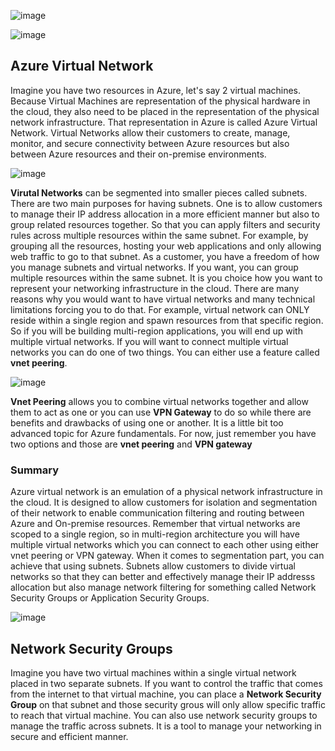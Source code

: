 ![image](https://github.com/user-attachments/assets/a646310f-fc0d-4f36-9b27-95801ffb7147)

![image](https://github.com/user-attachments/assets/78af2a61-8b30-44fa-b5c3-4bcfc1939e32)

## Azure Virtual Network

Imagine you have two resources in Azure, let's say 2 virtual machines. Because Virtual Machines are representation of the physical hardware in the cloud, they also need to be placed in the representation of the physical network infrastructure. That representation in Azure is called Azure Virtual Network. Virtual Networks allow their customers to create, manage, monitor, and secure connectivity between Azure resources but also between Azure resources and their on-premise environments. 

![image](https://github.com/user-attachments/assets/757824b8-f1a9-4bc4-a6f8-fe3d7fdd5c82)

**Virutal Networks** can be segmented into smaller pieces called subnets. There are two main purposes for having subnets. One is to allow customers to manage their IP address allocation in a more efficient manner but also to group related resources together. So that you can apply filters and security rules across multiple resources within the same subnet.
For example, by grouping all the resources, hosting your web applications and only allowing web traffic to go to that subnet.
As a customer, you have a freedom of how you manage subnets and virtual networks. 
If you want, you can group multiple resources within the same subnet. It is you choice how you want to represent your networking infrastructure in the cloud.
There are many reasons why you would want to have virtual networks and many technical limitations forcing you to do that. For example, virtual network can ONLY reside within a single region and spawn resources from that specific region.
So if you will be building multi-region applications, you will end up with multiple virtual networks.
If you will want to connect multiple virtual networks you can do one of two things. You can either use a feature called **vnet peering**. 

![image](https://github.com/user-attachments/assets/63747437-23c8-4e72-9ef0-d6eb0149542e)

**Vnet Peering** allows you to combine virtual networks together and allow them to act as one or you can use **VPN Gateway** to do so while there are benefits and drawbacks of using one or another. It is a little bit too advanced topic for Azure fundamentals. For now, just remember you have two options and those are **vnet peering** and **VPN gateway**

### Summary
Azure virtual network is an emulation of a physical network infrastructure in the cloud. It is designed to allow customers for isolation and segmentation of their network to enable communication filtering and routing between Azure and On-premise resources. Remember that virtual networks are scoped to a single region, so in multi-region architecture you will have multiple virtual networks which you can connect to each other using either vnet peering or VPN gateway. When it comes to segmentation part, you can achieve that using subnets. Subnets allow customers to divide virtual networks so that they can better and effectively manage their IP addresss allocation but also manage network filtering  for something called Network Security Groups or Application Security Groups.

![image](https://github.com/user-attachments/assets/5b2ced57-4f92-45be-8f0e-33867828544c)


## Network Security Groups

Imagine you have two virtual machines within a single virtual network placed in two separate subnets. If you want to control the traffic that comes from the internet to that virtual machine, you can place a **Network Security Group** on that subnet and those security grous will only allow specific traffic to reach that virtual machine. You can also use network security groups to manage the traffic across subnets. It is a tool to manage your networking in secure and efficient manner.
